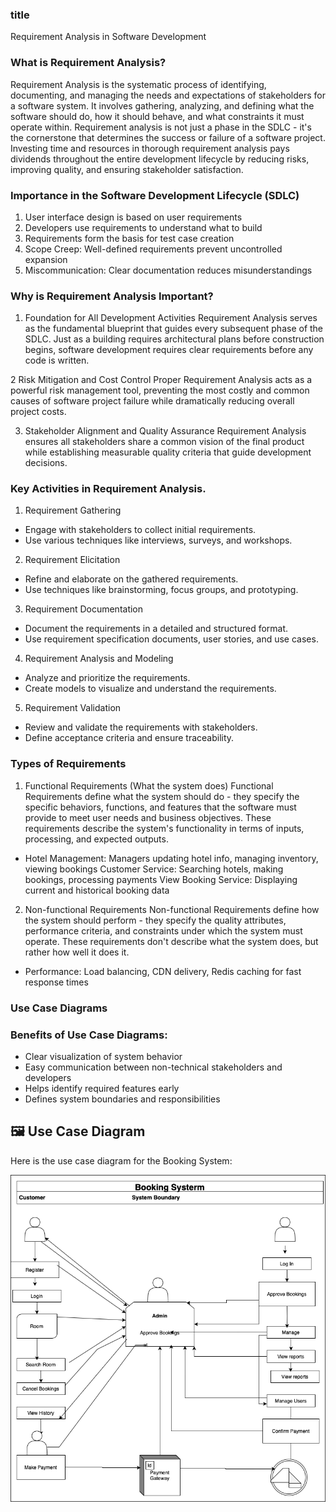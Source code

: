 ### title

Requirement Analysis in Software Development

### What is Requirement Analysis?

Requirement Analysis is the systematic process of identifying, documenting, and managing the needs and expectations of stakeholders for a software system. It involves gathering, analyzing, and defining what the software should do, how it should behave, and what constraints it must operate within. Requirement analysis is not just a phase in the SDLC - it's the cornerstone that determines the success or failure of a software project. Investing time and resources in thorough requirement analysis pays dividends throughout the entire development lifecycle by reducing risks, improving quality, and ensuring stakeholder satisfaction.

### Importance in the Software Development Lifecycle (SDLC)

1. User interface design is based on user requirements
2. Developers use requirements to understand what to build
3. Requirements form the basis for test case creation
4. Scope Creep: Well-defined requirements prevent uncontrolled expansion
5. Miscommunication: Clear documentation reduces misunderstandings

### Why is Requirement Analysis Important?

1. Foundation for All Development Activities
   Requirement Analysis serves as the fundamental blueprint that guides every subsequent phase of the SDLC. Just as a building requires architectural plans before construction begins, software development requires clear requirements before any code is written.

2 Risk Mitigation and Cost Control
Proper Requirement Analysis acts as a powerful risk management tool, preventing the most costly and common causes of software project failure while dramatically reducing overall project costs.

3.  Stakeholder Alignment and Quality Assurance
    Requirement Analysis ensures all stakeholders share a common vision of the final product while establishing measurable quality criteria that guide development decisions.

### Key Activities in Requirement Analysis.

1. Requirement Gathering

- Engage with stakeholders to collect initial requirements.
- Use various techniques like interviews, surveys, and workshops.

2. Requirement Elicitation

- Refine and elaborate on the gathered requirements.
- Use techniques like brainstorming, focus groups, and prototyping.

3. Requirement Documentation

- Document the requirements in a detailed and structured format.
- Use requirement specification documents, user stories, and use cases.

4. Requirement Analysis and Modeling

- Analyze and prioritize the requirements.
- Create models to visualize and understand the requirements.

5. Requirement Validation

- Review and validate the requirements with stakeholders.
- Define acceptance criteria and ensure traceability.

### Types of Requirements

1. Functional Requirements (What the system does)
   Functional Requirements define what the system should do - they specify the specific behaviors, functions, and features that the software must provide to meet user needs and business objectives. These requirements describe the system's functionality in terms of inputs, processing, and expected outputs.

- Hotel Management: Managers updating hotel info, managing inventory, viewing bookings
  Customer Service: Searching hotels, making bookings, processing payments
  View Booking Service: Displaying current and historical booking data

2. Non-functional Requirements
   Non-functional Requirements define how the system should perform - they specify the quality attributes, performance criteria, and constraints under which the system must operate. These requirements don't describe what the system does, but rather how well it does it.

- Performance: Load balancing, CDN delivery, Redis caching for fast response times

### Use Case Diagrams


###  Benefits of Use Case Diagrams:
- Clear visualization of system behavior
- Easy communication between non-technical stakeholders and developers
- Helps identify required features early
- Defines system boundaries and responsibilities

## 🖼️ Use Case Diagram

Here is the use case diagram for the Booking System:

![Use Case Diagram]( img/alx-booking-uc.png)

